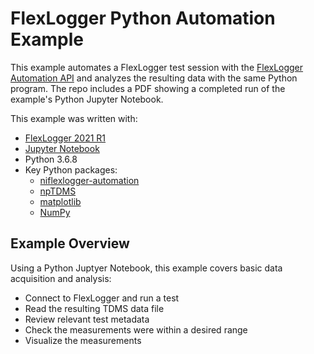 # FlexLogger Python Automation Example
This example automates a FlexLogger test session with the [FlexLogger Automation API](https://github.com/ni/niflexlogger-automation-python) and analyzes the resulting data with the same Python program. The repo includes a PDF showing a completed run of the example's Python Jupyter Notebook. 

This example was written with:
- [FlexLogger 2021 R1](https://www.ni.com/en-us/shop/data-acquisition-and-control/flexlogger.html)
- [Jupyter Notebook](https://jupyter.org/)
- Python 3.6.8
- Key Python packages:
  - [niflexlogger-automation](https://github.com/ni/niflexlogger-automation-python)
  - [npTDMS](https://pypi.org/project/npTDMS/)
  - [matplotlib](https://matplotlib.org/stable/index.html)
  - [NumPy](https://numpy.org/doc/stable/user/index.html)
  
## Example Overview
Using a Python Juptyer Notebook, this example covers basic data acquisition and analysis:
- Connect to FlexLogger and run a test
- Read the resulting TDMS data file
- Review relevant test metadata
- Check the measurements were within a desired range
- Visualize the measurements
